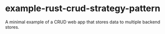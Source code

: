 # example-rust-crud-strategy-pattern
A minimal example of a CRUD web app that stores data to multiple backend stores.
